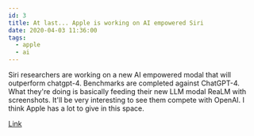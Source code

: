 ```yaml
---
id: 3
title: At last... Apple is working on AI empowered Siri
date: 2020-04-03 11:36:00
tags: 
  - apple
  - ai
---
```


Siri researchers are working on a new AI empowered modal that will outperform chatgpt-4. Benchmarks are completed against ChatGPT-4. What they're doing is basically feeding their new LLM modal ReaLM with screenshots. It'll be very interesting to see them compete with OpenAI. I think Apple has a lot to give in this space.

[Link](https://9to5mac.com/2024/04/01/apple-ai-gpt-4/?utm_source=tldrai)